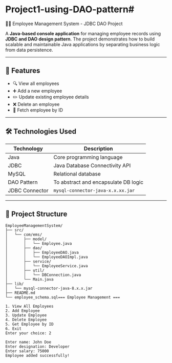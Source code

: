 # Project1-using-DAO-pattern# 
🧑‍💼 Employee Management System - JDBC DAO Project

A **Java-based console application** for managing employee records using **JDBC and DAO design pattern**. The project demonstrates how to build scalable and maintainable Java applications by separating business logic from data persistence.

---

## 📌 Features

- 🔍 View all employees
- ➕ Add a new employee
- ✏️ Update existing employee details
- ❌ Delete an employee
- 📄 Fetch employee by ID

---

## 🛠️ Technologies Used

| Technology     | Description                            |
|----------------|----------------------------------------|
| Java           | Core programming language              |
| JDBC           | Java Database Connectivity API         |
| MySQL          | Relational database                    |
| DAO Pattern    | To abstract and encapsulate DB logic   |
| JDBC Connector | `mysql-connector-java-x.x.xx.jar`      |

---

## 🧩 Project Structure

```plaintext
EmployeeManagementSystem/
├── src/
│   └── com/ems/
│       ├── model/
│       │   └── Employee.java
│       ├── dao/
│       │   ├── EmployeeDAO.java
│       │   └── EmployeeDAOImpl.java
│       ├── service/
│       │   └── EmployeeService.java
│       ├── util/
│       │   └── DBConnection.java
│       └── Main.java
├── lib/
│   └── mysql-connector-java-8.x.x.jar
├── README.md
└── employee_schema.sql=== Employee Management ===

1. View All Employees
2. Add Employee
3. Update Employee
4. Delete Employee
5. Get Employee by ID
6. Exit
Enter your choice: 2

Enter name: John Doe
Enter designation: Developer
Enter salary: 75000
Employee added successfully!
